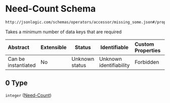 # Need-Count Schema

```txt
http://jsonlogic.com/schemas/operators/accessor/missing_some.json#/properties/missing_some/items/0
```

Takes a minimum number of data keys that are required


| Abstract            | Extensible | Status         | Identifiable            | Custom Properties | Additional Properties | Access Restrictions | Defined In                                                                         |
| :------------------ | ---------- | -------------- | ----------------------- | :---------------- | --------------------- | ------------------- | ---------------------------------------------------------------------------------- |
| Can be instantiated | No         | Unknown status | Unknown identifiability | Forbidden         | Allowed               | none                | [missing_some.json\*](operators/accessor/missing_some.json "open original schema") |

## 0 Type

`integer` ([Need-Count](missing_some-properties-missing_some-items-need-count.md))
